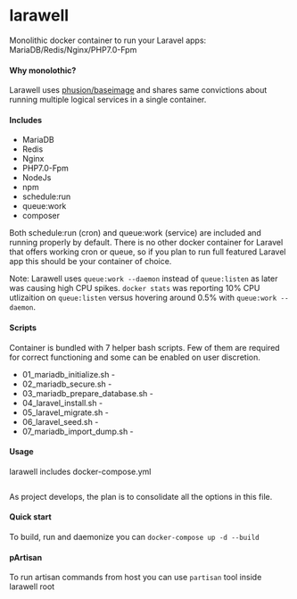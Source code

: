 # larawell
Monolithic docker container to run your Laravel apps: MariaDB/Redis/Nginx/PHP7.0-Fpm

#### Why monolothic?

Larawell uses [phusion/baseimage](https://github.com/phusion/baseimage-docker#wait-i-thought-docker-is-about-running-a-single-process-in-a-container) and shares same convictions about running multiple logical services in a single container.

#### Includes

+ MariaDB
+ Redis
+ Nginx
+ PHP7.0-Fpm
+ NodeJs
+ npm
+ schedule:run
+ queue:work
+ composer

Both schedule:run (cron) and queue:work (service) are included and running properly by default. There is no other docker container for Laravel that offers working cron or queue, so if you plan to run full featured Laravel app this should be your container of choice.

Note: Larawell uses `queue:work --daemon` instead of `queue:listen` as later was causing high CPU spikes. `docker stats` was reporting 10% CPU utlizaition on `queue:listen` versus hovering around 0.5% with `queue:work --daemon`.

#### Scripts

Container is bundled with 7 helper bash scripts. Few of them are required for correct functioning and some can be enabled on user discretion.

+ 01_mariadb_initialize.sh -
+ 02_mariadb_secure.sh -
+ 03_mariadb_prepare_database.sh -
+ 04_laravel_install.sh -
+ 05_laravel_migrate.sh -
+ 06_laravel_seed.sh -
+ 07_mariadb_import_dump.sh -

#### Usage

larawell includes docker-compose.yml

```yml

```

As project develops, the plan is to consolidate all the options in this file.

#### Quick start

To build, run and daemonize you can `docker-compose up -d --build`

#### pArtisan

To run artisan commands from host you can use `partisan` tool inside larawell root
